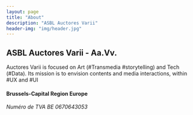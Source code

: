 ```yaml
---
layout: page
title: "About"
description: "ASBL Auctores Varii"
header-img: "img/header.jpg"
---
```

##    ASBL Auctores Varii - Aa.Vv.

Auctores Varii is focused on Art (#Transmedia #storytelling) and Tech (#Data).
Its mission is to envision contents and media interactions, within #UX and #UI

#### Brussels-Capital Region Europe

_Numéro de TVA	BE 0670643053_


